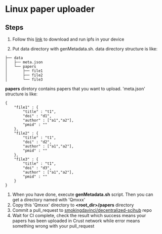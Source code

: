 # Linux paper uploader

## Steps

1. Follow this [link](https://docs.ipfs.io/install/ipfs-desktop/) to download and run ipfs in your device

1. Put data directory with genMetadata.sh. data directory structure is like:
```
├── data
│   ├── meta.json
│   └── papers
│       ├── file1
│       ├── file2
│       └── file3
```
**papers** diretory contains papers that you want to upload. 'meta.json' structure is like:
```
{
    "file1" : {
        "title" : "t1",
        "doi" : "d1",
        "author" : ["a1","a2"],
        "pmid" : ""
    },
    "file2" : {
        "title" : "t1",
        "doi" : "d2",
        "author" : ["a1","a2"],
        "pmid" : ""
    },
    "file3" : {
        "title" : "t1",
        "doi" : "d3",
        "author" : ["a1","a2"],
        "pmid" : ""
    }
}
```
1. When you have done, execute **genMetadata.sh** script. Then you can get a directory named with 'Qmxxx'
1. Copy this 'Qmxxx' directory to **<root_dir>/papers** directory
1. Commit a pull_request to [smokingdavinci/decentralized-scihub](https://github.com/smokingdavinci/decentralized-scihub) repo
1. Wait for CI complete, check the result which success means your papers has been uploaded in Crust network while error means something wrong with your pull_request
